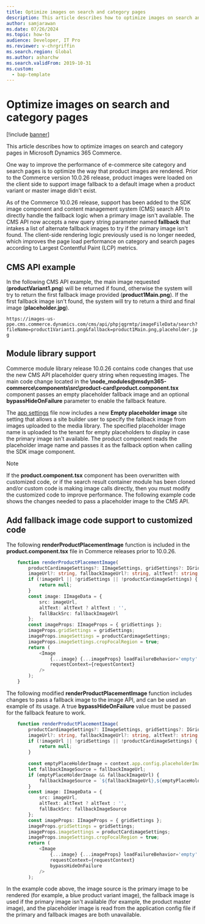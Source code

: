 ```yaml
---
title: Optimize images on search and category pages
description: This article describes how to optimize images on search and category pages in Microsoft Dynamics 365 Commerce.
author: samjarawan
ms.date: 07/26/2024
ms.topic: how-to
audience: Developer, IT Pro
ms.reviewer: v-chrgriffin
ms.search.region: Global
ms.author: asharchw
ms.search.validFrom: 2019-10-31
ms.custom: 
  - bap-template
---
```

# Optimize images on search and category pages

[!include [banner](../includes/banner.md)]

This article describes how to optimize images on search and category pages in Microsoft Dynamics 365 Commerce.

One way to improve the performance of e-commerce site category and search pages is to optimize the way that product images are rendered. Prior to the Commerce version 10.0.26 release, product images were loaded on the client side to support image fallback to a default image when a product variant or master image didn't exist. 

As of the Commerce 10.0.26 release, support has been added to the SDK image component and content management system (CMS) search API to directly handle the fallback logic when a primary image isn't available. The CMS API now accepts a new query string parameter named **fallback** that intakes a list of alternate fallback images to try if the primary image isn't found. The client-side rendering logic previously used is no longer needed, which improves the page load performance on category and search pages according to Largest Contentful Paint (LCP) metrics.  

## CMS API example

In the following CMS API example, the main image requested (**productVariant1.png**) will be returned if found, otherwise the system will try to return the first fallback image provided (**product1Main.png**). If the first fallback image isn't found, the system will try to return a third and final image (**placeholder.jpg**).

`https://images-us-ppe.cms.commerce.dynamics.com/cms/api/phpjqgrmtp/imageFileData/search?fileName=product1Variant1.png&fallback=product1Main.png,placeholder.jpg`

## Module library support

Commerce module library release 10.0.26 contains code changes that use the new CMS API placeholder query string when requesting images. The main code change located in the **\node_modules\@msdyn365-commerce\components\src\product-card\product.component.tsx** component passes an empty placeholder fallback image and an optional **bypassHideOnFailure** parameter to enable the fallback feature.  

The [app settings](app-settings.md) file now includes a new **Empty placeholder image** site setting that allows a site builder user to specify the fallback image from images uploaded to the media library. The specified placeholder image name is uploaded to the tenant for empty placeholders to display in case the primary image isn't available. The product component reads the placeholder image name and passes it as the fallback option when calling the SDK image component.

> [!NOTE]
> If the **product.component.tsx** component has been overwritten with customized code, or if the search result container module has been cloned and/or custom code is making image calls directly, then you must modify the customized code to improve performance. The following example code shows the changes needed to pass a placeholder image to the CMS API.

## Add fallback image code support to customized code

The following **renderProductPlacementImage** function is included in the **product.component.tsx** file in Commerce releases prior to 10.0.26.

```typescript
    function renderProductPlacementImage(
        productCardimageSettings?: IImageSettings, gridSettings?: IGridSettings,
        imageUrl?: string, fallbackImageUrl?: string, altText?: string, requestContext?: IRequestContext): JSX.Element | null {
        if (!imageUrl || !gridSettings || !productCardimageSettings) {
            return null;
        }
        const image: IImageData = {
            src: imageUrl,
            altText: altText ? altText : '',
            fallBackSrc: fallbackImageUrl
        };
        const imageProps: IImageProps = { gridSettings };
        imageProps.gridSettings = gridSettings;
        imageProps.imageSettings = productCardimageSettings;
        imageProps.imageSettings.cropFocalRegion = true;
        return (
            <Image
                {...image} {...imageProps} loadFailureBehavior='empty'
                requestContext={requestContext}
            />
        );
    }
```

The following modified **renderProductPlacementImage** function includes changes to pass a fallback image to the image API, and can be used an example of its usage. A true **bypassHideOnFailure** value must be passed for the fallback feature to work.

```typescript
    function renderProductPlacementImage(
        productCardimageSettings?: IImageSettings, gridSettings?: IGridSettings,
        imageUrl?: string, fallbackImageUrl?: string, altText?: string, requestContext?: IRequestContext): JSX.Element | null {
        if (!imageUrl || !gridSettings || !productCardimageSettings) {
            return null;
        }
        
        const emptyPlaceHolderImage = context.app.config.placeholderImageName as string;
        let fallbackImageSource = fallbackImageUrl;
        if (emptyPlaceHolderImage && fallbackImageUrl) {
            fallbackImageSource = `${fallbackImageUrl},${emptyPlaceHolderImage}`;
        }
        const image: IImageData = {
            src: imageUrl,
            altText: altText ? altText : '',
            fallBackSrc: fallbackImageSource
        };
        const imageProps: IImageProps = { gridSettings };
        imageProps.gridSettings = gridSettings;
        imageProps.imageSettings = productCardimageSettings;
        imageProps.imageSettings.cropFocalRegion = true;
        return (
            <Image
                {...image} {...imageProps} loadFailureBehavior='empty'
                requestContext={requestContext}
                bypassHideOnFailure
            />
        );
```
In the example code above, the image source is the primary image to be rendered (for example, a blue product variant image), the fallback image is used if the primary image isn't available (for example, the product master image), and the placeholder image is read from the application config file if the primary and fallback images are both unavailable.
